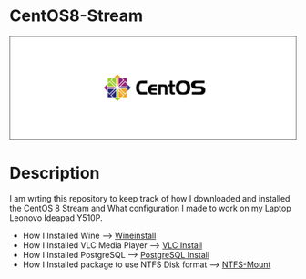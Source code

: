 # CentOS8-Stream
 
![centos](FlowImages/CentOS-Stream.drawio.svg)


Description  
========  
I am wrting this repository to keep track of how I downloaded and installed the CentOS 8 Stream and What configuration I made to work on my Laptop Leonovo Ideapad Y510P.

* How I Installed Wine --> [Wineinstall](WineInstall.md)
* How I Installed VLC Media Player --> [VLC Install](VLCInstall.md)
* How I Installed PostgreSQL --> [PostgreSQL Install](PostgreSQL.md)
* How I Installed package to use NTFS Disk format --> [NTFS-Mount](Ntfs-Mounting.md)
